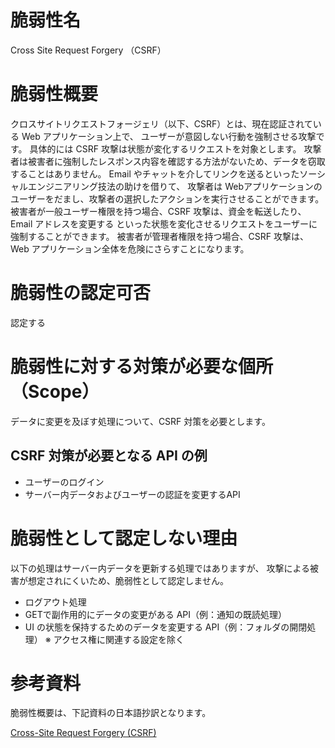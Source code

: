 # 脆弱性名
Cross Site Request Forgery （CSRF）

# 脆弱性概要
クロスサイトリクエストフォージェリ（以下、CSRF）とは、現在認証されている Web アプリケーション上で、
ユーザーが意図しない行動を強制させる攻撃です。
具体的には CSRF 攻撃は状態が変化するリクエストを対象とします。
攻撃者は被害者に強制したレスポンス内容を確認する方法がないため、データを窃取することはありません。
Email やチャットを介してリンクを送るといったソーシャルエンジニアリング技法の助けを借りて、
攻撃者は Webアプリケーションのユーザーをだまし、攻撃者の選択したアクションを実行させることができます。
被害者が一般ユーザー権限を持つ場合、CSRF 攻撃は、資金を転送したり、Email アドレスを変更する
といった状態を変化させるリクエストをユーザーに強制することができます。
被害者が管理者権限を持つ場合、CSRF 攻撃は、Web アプリケーション全体を危険にさらすことになります。

# 脆弱性の認定可否
認定する

# 脆弱性に対する対策が必要な個所（Scope）
データに変更を及ぼす処理について、CSRF 対策を必要とします。

## CSRF 対策が必要となる API の例
* ユーザーのログイン
* サーバー内データおよびユーザーの認証を変更するAPI

# 脆弱性として認定しない理由
以下の処理はサーバー内データを更新する処理ではありますが、
攻撃による被害が想定されにくいため、脆弱性として認定しません。

* ログアウト処理
* GETで副作用的にデータの変更がある API（例：通知の既読処理）
* UI の状態を保持するためのデータを変更する API（例：フォルダの開閉処理） ※ アクセス権に関連する設定を除く

# 参考資料
脆弱性概要は、下記資料の日本語抄訳となります。

[Cross-Site Request Forgery (CSRF)](https://www.owasp.org/index.php/Cross-Site_Request_Forgery_(CSRF))
